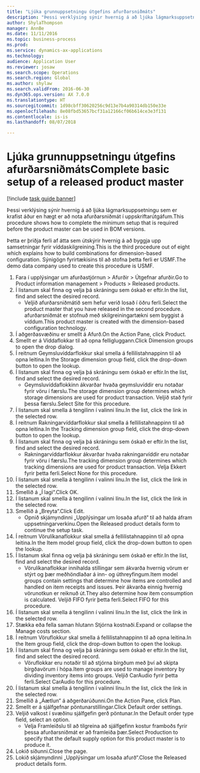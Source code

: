 ```yaml
--- 
title: "Ljúka grunnuppsetningu útgefins afurðarsniðmáts"
description: "Þessi verklýsing sýnir hvernig á að ljúka lágmarksuppsetningu sem er krafist áður en hægt er að nota afurðarsniðmát í uppskriftarútgáfum."
author: ShylaThompson
manager: AnnBe
ms.date: 11/11/2016
ms.topic: business-process
ms.prod: 
ms.service: dynamics-ax-applications
ms.technology: 
audience: Application User
ms.reviewer: josaw
ms.search.scope: Operations
ms.search.region: Global
ms.author: shylaw
ms.search.validFrom: 2016-06-30
ms.dyn365.ops.version: AX 7.0.0
ms.translationtype: HT
ms.sourcegitcommit: 1d98cbff30620256c9d13e7b4a90314db150e33e
ms.openlocfilehash: 8e08fbd53657bcf31a12166cf06b614ce3e3f131
ms.contentlocale: is-is
ms.lasthandoff: 08/07/2018

---
```

# <a name="complete-basic-setup-of-a-released-product-master"></a><span data-ttu-id="a5e61-103">Ljúka grunnuppsetningu útgefins afurðarsniðmáts</span><span class="sxs-lookup"><span data-stu-id="a5e61-103">Complete basic setup of a released product master</span></span>

[!include [task guide banner](../../includes/task-guide-banner.md)]

<span data-ttu-id="a5e61-104">Þessi verklýsing sýnir hvernig á að ljúka lágmarksuppsetningu sem er krafist áður en hægt er að nota afurðarsniðmát í uppskriftarútgáfum.</span><span class="sxs-lookup"><span data-stu-id="a5e61-104">This procedure shows how to complete the minimum setup that is required before the product master can be used in BOM versions.</span></span>

<span data-ttu-id="a5e61-105">Þetta er þriðja ferli af átta sem útskýrir hvernig á að byggja upp samsetningar fyrir víddaskilgreining.</span><span class="sxs-lookup"><span data-stu-id="a5e61-105">This is the third procedure out of eight which explains how to build combinations for dimension-based configuration.</span></span> <span data-ttu-id="a5e61-106">Sýnigögn fyrirtækisins til að stofna þetta ferli er USMF.</span><span class="sxs-lookup"><span data-stu-id="a5e61-106">The demo data company used to create this procedure is USMF.</span></span>

1. <span data-ttu-id="a5e61-107">Fara í upplýsingar um afurðastjórnun > Afurðir > Útgefnar afurðir.</span><span class="sxs-lookup"><span data-stu-id="a5e61-107">Go to Product information management > Products > Released products.</span></span>
2. <span data-ttu-id="a5e61-108">Í listanum skal finna og velja þá skráningu sem óskað er eftir.</span><span class="sxs-lookup"><span data-stu-id="a5e61-108">In the list, find and select the desired record.</span></span>
    * <span data-ttu-id="a5e61-109">Veljið afurðarsniðmátið sem hefur verið losað í öðru ferli.</span><span class="sxs-lookup"><span data-stu-id="a5e61-109">Select the product master that you have released in the second procedure.</span></span> <span data-ttu-id="a5e61-110">afurðarsniðmát er stofnuð með skilgreiningartækni sem byggist á víddum.</span><span class="sxs-lookup"><span data-stu-id="a5e61-110">This product master is created with the dimension-based configuration technology.</span></span>  
3. <span data-ttu-id="a5e61-111">Í aðgerðasvæðinu er smellt á Afurð.</span><span class="sxs-lookup"><span data-stu-id="a5e61-111">On the Action Pane, click Product.</span></span>
4. <span data-ttu-id="a5e61-112">Smellt er á Víddaflokkar til að opna felligluggann.</span><span class="sxs-lookup"><span data-stu-id="a5e61-112">Click Dimension groups to open the drop dialog.</span></span>
5. <span data-ttu-id="a5e61-113">Í reitnum Geymsluvíddarflokkur skal smella á fellilistahnappinn til að opna leitina.</span><span class="sxs-lookup"><span data-stu-id="a5e61-113">In the Storage dimension group field, click the drop-down button to open the lookup.</span></span>
6. <span data-ttu-id="a5e61-114">Í listanum skal finna og velja þá skráningu sem óskað er eftir.</span><span class="sxs-lookup"><span data-stu-id="a5e61-114">In the list, find and select the desired record.</span></span>
    * <span data-ttu-id="a5e61-115">Geymsluvíddaflokkinn ákvarðar hvaða geymsluvíddir eru notaðar fyrir vöru í færslu.</span><span class="sxs-lookup"><span data-stu-id="a5e61-115">The storage dimension group determines which storage dimensions are used for product transaction.</span></span> <span data-ttu-id="a5e61-116">Veljið stað fyrir þessa færslu.</span><span class="sxs-lookup"><span data-stu-id="a5e61-116">Select Site for this procedure.</span></span>  
7. <span data-ttu-id="a5e61-117">Í listanum skal smella á tengilinn í valinni línu.</span><span class="sxs-lookup"><span data-stu-id="a5e61-117">In the list, click the link in the selected row.</span></span>
8. <span data-ttu-id="a5e61-118">Í reitnum Rakningarvíddarflokkur skal smella á fellilistahnappinn til að opna leitina.</span><span class="sxs-lookup"><span data-stu-id="a5e61-118">In the Tracking dimension group field, click the drop-down button to open the lookup.</span></span>
9. <span data-ttu-id="a5e61-119">Í listanum skal finna og velja þá skráningu sem óskað er eftir.</span><span class="sxs-lookup"><span data-stu-id="a5e61-119">In the list, find and select the desired record.</span></span>
    * <span data-ttu-id="a5e61-120">Rakningarvíddarflokkur ákvarðar hvaða rakningarvíddir eru notaðar fyrir vöru í færslu.</span><span class="sxs-lookup"><span data-stu-id="a5e61-120">The tracking dimension group determines which tracking dimensions are used for product transaction.</span></span> <span data-ttu-id="a5e61-121">Velja Ekkert fyrir þetta ferli.</span><span class="sxs-lookup"><span data-stu-id="a5e61-121">Select None for this procedure.</span></span>  
10. <span data-ttu-id="a5e61-122">Í listanum skal smella á tengilinn í valinni línu.</span><span class="sxs-lookup"><span data-stu-id="a5e61-122">In the list, click the link in the selected row.</span></span>
11. <span data-ttu-id="a5e61-123">Smellið á „Í lagi“.</span><span class="sxs-lookup"><span data-stu-id="a5e61-123">Click OK.</span></span>
12. <span data-ttu-id="a5e61-124">Í listanum skal smella á tengilinn í valinni línu.</span><span class="sxs-lookup"><span data-stu-id="a5e61-124">In the list, click the link in the selected row.</span></span>
13. <span data-ttu-id="a5e61-125">Smellið á „Breyta“.</span><span class="sxs-lookup"><span data-stu-id="a5e61-125">Click Edit.</span></span>
    * <span data-ttu-id="a5e61-126">Opnið skjámyndinni „Upplýsingar um losaða afurð“ til að halda áfram uppsetningarverkinu.</span><span class="sxs-lookup"><span data-stu-id="a5e61-126">Open the Released product details form to continue the setup task.</span></span>  
14. <span data-ttu-id="a5e61-127">Í reitnum Vörulíkanaflokkur skal smella á fellilistahnappinn til að opna leitina.</span><span class="sxs-lookup"><span data-stu-id="a5e61-127">In the Item model group field, click the drop-down button to open the lookup.</span></span>
15. <span data-ttu-id="a5e61-128">Í listanum skal finna og velja þá skráningu sem óskað er eftir.</span><span class="sxs-lookup"><span data-stu-id="a5e61-128">In the list, find and select the desired record.</span></span>
    * <span data-ttu-id="a5e61-129">Vörulíkanaflokkar innihalda stillingar sem ákvarða hvernig vörum er stýrt og þær meðhöndlaðar á inn- og úthreyfingum.</span><span class="sxs-lookup"><span data-stu-id="a5e61-129">Item model groups contain settings that determine how items are controlled and handled on item receipts and issues.</span></span> <span data-ttu-id="a5e61-130">Þeir ákvarða einnig hvernig vörunotkun er reiknuð út.</span><span class="sxs-lookup"><span data-stu-id="a5e61-130">They also determine how item consumption is calculated.</span></span> <span data-ttu-id="a5e61-131">Veljið FIFO fyrir þetta ferli.</span><span class="sxs-lookup"><span data-stu-id="a5e61-131">Select   FIFO for this procedure.</span></span>  
16. <span data-ttu-id="a5e61-132">Í listanum skal smella á tengilinn í valinni línu.</span><span class="sxs-lookup"><span data-stu-id="a5e61-132">In the list, click the link in the selected row.</span></span>
17. <span data-ttu-id="a5e61-133">Stækka eða fella saman hlutann Stjórna kostnaði.</span><span class="sxs-lookup"><span data-stu-id="a5e61-133">Expand or collapse the Manage costs section.</span></span>
18. <span data-ttu-id="a5e61-134">Í reitnum Vöruflokkur skal smella á fellilistahnappinn til að opna leitina.</span><span class="sxs-lookup"><span data-stu-id="a5e61-134">In the Item group field, click the drop-down button to open the lookup.</span></span>
19. <span data-ttu-id="a5e61-135">Í listanum skal finna og velja þá skráningu sem óskað er eftir.</span><span class="sxs-lookup"><span data-stu-id="a5e61-135">In the list, find and select the desired record.</span></span>
    * <span data-ttu-id="a5e61-136">Vöruflokkar eru notaðir til að stjórna birgðum með því að skipta birgðavörum í hópa.</span><span class="sxs-lookup"><span data-stu-id="a5e61-136">Item groups are used to manage inventory by dividing inventory items into groups.</span></span> <span data-ttu-id="a5e61-137">Veljið CarAudio fyrir þetta ferli.</span><span class="sxs-lookup"><span data-stu-id="a5e61-137">Select   CarAudio for this procedure.</span></span>  
20. <span data-ttu-id="a5e61-138">Í listanum skal smella á tengilinn í valinni línu.</span><span class="sxs-lookup"><span data-stu-id="a5e61-138">In the list, click the link in the selected row.</span></span>
21. <span data-ttu-id="a5e61-139">Smellið á „Áætlun“ á aðgerðarúðunni.</span><span class="sxs-lookup"><span data-stu-id="a5e61-139">On the Action Pane, click Plan.</span></span>
22. <span data-ttu-id="a5e61-140">Smellt er á sjálfgefnar pöntunarstillingar.</span><span class="sxs-lookup"><span data-stu-id="a5e61-140">Click Default order settings.</span></span>
23. <span data-ttu-id="a5e61-141">Veljið valkost í svæðinu sjálfgefin gerð pöntunar.</span><span class="sxs-lookup"><span data-stu-id="a5e61-141">In the Default order type field, select an option.</span></span>
    * <span data-ttu-id="a5e61-142">Velja Framleiðslu til að tilgreina að sjálfgefinn kostur framboðs fyrir þessa afurðarsniðmát er að framleiða þær.</span><span class="sxs-lookup"><span data-stu-id="a5e61-142">Select Production to specify that the default supply option for this product master is to produce it.</span></span>  
24. <span data-ttu-id="a5e61-143">Lokið síðunni.</span><span class="sxs-lookup"><span data-stu-id="a5e61-143">Close the page.</span></span>
25. <span data-ttu-id="a5e61-144">Lokið skjámyndinni „Upplýsingar um losaða afurð“.</span><span class="sxs-lookup"><span data-stu-id="a5e61-144">Close the Released product details form.</span></span>



